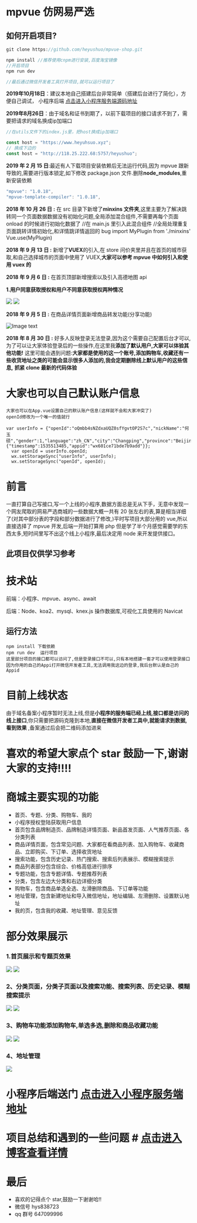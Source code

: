 # mpvue 仿网易严选

## 如何开启项目?
```javascript
git clone https://github.com/heyushuo/mpvue-shop.git

npm install //推荐使用cnpm进行安装,百度淘宝镜像
//开启项目
npm run dev

//最后通过微信开发者工具打开项目,就可以运行项目了
```
**2019年10月18日**：建议本地自己搭建后台非常简单（搭建后台进行了简化），方便自己调试， 小程序后端 [点击进入小程序服务端源码地址](https://github.com/heyushuo/mpvue-shop-node)

**2019年8月26日**：由于域名和证书到期了，以前下载项目的接口请求不到了，需要把请求的域名换成ip加端口
```javascript
//在utils文件下的index.js里，把host换成ip加端口

const host = "https://www.heyuhsuo.xyz";
// 换成下边的
const host = "http://118.25.222.68:5757/heyushuo";
```
**2019 年 2 月 15 日**:最近有人下载项目安装依赖后无法运行代码,因为 mpvue 跟新导致的,需要进行版本锁定,如下修改 package.json 文件.删除**node_modules**,重新安装依赖

```javascript
"mpvue": "1.0.18",
"mpvue-template-compiler": "1.0.18",
```

**2018 年 10 月 26 日 :** 在 src 目录下新增了**minxins 文件夹**,这里主要为了解决跳转同一个页面数据数据没有初始化问题,全局添加混合组件,不需要再每个页面 onload 的时候进行初始化数据了
//在 main.js 里引入此混合组件
//全局处理重复页面跳转详情初始化,和详情跳详情返回的 bug
import MyPlugin from './minxins'
Vue.use(MyPlugin)

**2018 年 9 月 13 日 :** 新增了**VUEX**的引入,在 store 问价夹里并且在首页的城市获取,和自己选择城市的页面中使用了 VUEX,**大家可以参考 mpvue 中如何引入和使用 vuex 的**

**2018 年 9 月 6 日 :** 在首页顶部新增搜索以及引入高德地图 api

**1.用户同意获取授权和用户不同意获取授权两种情况**

![](https://user-gold-cdn.xitu.io/2018/9/6/165af1268bc30e93?imageslim)
![](https://user-gold-cdn.xitu.io/2018/9/6/165af12af41b68d6?imageslim)

**2018 年 9 月 5 日 :** 在商品详情页面新增商品转发功能(分享功能)

![Image text](https://github.com/heyushuo/mpvue-shop/blob/master/images/goods.png)

**2018 年 8 月 30 日 :** 好多人反映登录无法登录,因为这个需要自己配置后台才可以,为了可以让大家体验登录后的一些操作,在这里我**添加了默认用户,大家可以体验其他功能!**
这里可能会遇到问题:**大家都是使用的这一个账号,添加购物车,收藏还有一些收货地址之类的可能会显示很多人添加的,我会定期删除线上默认用户的这些信息,** **抓紧 clone 最新的代码体验**

# 大家也可以自己默认账户信息

    大家也可以在App.vue设置自己的默认账户信息(这样就不会和大家冲突了)
    openId修改为一个唯一的值就行

    var userInfo = {"openId":"oQmbb4sNZdxaUQZ0sfYgvtOP2S7c","nickName":"何玉硕","gender":1,"language":"zh_CN","city":"Changping","province":"Beijing","country":"China","avatarUrl":"https://wx.qlogo.cn/mmopen/vi_32/Q0j4TwGTfTIbWFEIJj8IpGeHM7dGic1aTFZALjWcMm9ltWfFiaQfVRYticWBfgGfzXWMt2EkJWiaicPtftHAlWxUibxQ/132","watermark":{"timestamp":1535513485,"appid":"wx601ce71bde7b9add"}};
      var openId = userInfo.openId;
      wx.setStorageSync("userInfo", userInfo);
      wx.setStorageSync("openId", openId);

# 前言

一直打算自己写接口,写一个上线的小程序,数据方面总是无从下手，无意中发现一个网友爬取的网易严选商城的一些数据大概一共有 20 张左右的表,算是相当详细了(对其中部分表的字段和部分数据进行了修改,)平时写项目大部分用的 vue,所以直接选择了 mpvue 开发,后端一开始打算用 php 但是学了半个月感觉需要学的东西太多,短时间里写不出这个线上小程序,最后决定用 node 来开发提供接口。

## 此项目仅供学习参考

# 技术站

前端：小程序、mpvue、async、await

后端：Node、koa2、mysql、knex.js 操作数据库,可视化工具使用的 Navicat

## 运行方法

    npm install 下载依赖
    npm run dev  运行项目
    这里部分项目的接口都可以访问了,但是登录接口不可以,只有本地搭建一套才可以使用登录接口
    因为你用的自己的Appi打开微信开发者工具,无法调用我这边的登录,我后台默认是自己的Appid

# 目前上线状态

由于域名备案小程序暂时无法上线,但是**小程序的服务端已经上线,接口都是访问的线上接口**,你只需要把源码克隆到本地,**直接在微信开发者工具中,就能请求到数据,看到效果** ,备案通过后会把二维码添加进来

# 喜欢的希望大家点个 star 鼓励一下,谢谢大家的支持!!!!

# 商城主要实现的功能

* 首页、专题、分类、购物车、我的
* 小程序授权登陆获取用户信息
* 首页包含品牌制造页、品牌制造详情页面、新品首发页面、人气推荐页面、各分类列表
* 商品详情页面，包含常见问题、大家都在看商品列表、加入购物车、收藏商品、立即购买、下订单、选择收货地址
* 搜索功能，包含历史记录、热门搜索、搜索后列表展示、模糊搜索提示
* 商品列表部分包含综合、价格高低进行排序
* 专题功能，包含专题详情、专题推荐列表
* 分类，包含左边大分类和右边详细分类
* 购物车，包含商品单选全选、左滑删除商品、下订单等功能
* 地址管理，包含新建地址和导入微信地址，地址编辑、左滑删除、设置默认地址
* 我的页，包含我的收藏、地址管理、意见反馈

# 部分效果展示

### 1.首页展示和专题页效果

![](https://user-gold-cdn.xitu.io/2018/8/27/165793588dd8808f?w=323&h=571&f=gif&s=3649872)
![](https://user-gold-cdn.xitu.io/2018/8/25/165717735a9e3c60?w=327&h=573&f=gif&s=3983502)

### 2、分类页面，分类子页面以及搜索功能、搜索列表、历史记录、模糊搜索提示

![](https://user-gold-cdn.xitu.io/2018/8/25/1657185090f5d3cd?w=327&h=573&f=gif&s=884918)
![](https://user-gold-cdn.xitu.io/2018/8/25/1657188bf2746d85?w=327&h=573&f=gif&s=585295)

### 3、购物车功能添加购物车,单选多选,删除和商品收藏功能

![](https://user-gold-cdn.xitu.io/2018/8/25/165719656d9bdb5b?w=327&h=573&f=gif&s=1979300)
![](https://user-gold-cdn.xitu.io/2018/8/25/165719e76bd00f05?w=327&h=573&f=gif&s=1770550)

### 4、地址管理

![](https://user-gold-cdn.xitu.io/2018/8/25/165719e2d9b28ee1?w=327&h=573&f=gif&s=611343)

# 小程序后端送门 [点击进入小程序服务端地址](https://github.com/heyushuo/mpvue-shop-node)

# 项目总结和遇到的一些问题 # [点击进入博客查看详情](https://juejin.im/post/5b6323baf265da0f5511533a)

# 最后

* 喜欢的记得点个 star,鼓励一下谢谢哈!!
* 微信号 hys838723
* qq 群号 647099996
